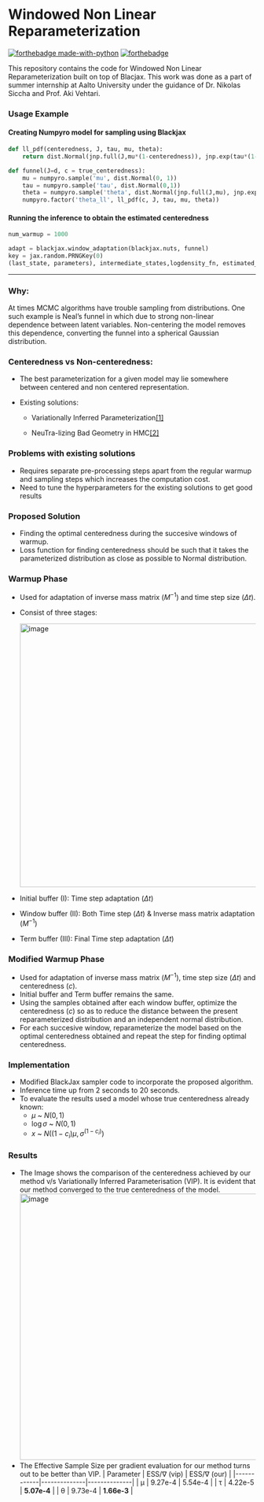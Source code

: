 # Windowed Non Linear Reparameterization
[![forthebadge made-with-python](http://ForTheBadge.com/images/badges/made-with-python.svg)](https://www.python.org/)
[![forthebadge](https://forthebadge.com/images/badges/built-with-love.svg)](https://forthebadge.com)


This repository contains the code for Windowed Non Linear Reparameterization built on top of Blacjax. This work was done as a part of summer internship at Aalto University under the guidance of Dr. Nikolas Siccha and Prof. Aki Vehtari.

### Usage Example

#### Creating Numpyro model for sampling using Blackjax
```python
def ll_pdf(centeredness, J, tau, mu, theta):
    return dist.Normal(jnp.full(J,mu*(1-centeredness)), jnp.exp(tau*(1-centeredness))).log_prob(theta) - dist.Normal(jnp.full(J,mu), jnp.exp(tau)).log_prob(theta)

def funnel(J=d, c = true_centeredness):
    mu = numpyro.sample('mu', dist.Normal(0, 1))
    tau = numpyro.sample('tau', dist.Normal(0,1))
    theta = numpyro.sample('theta', dist.Normal(jnp.full(J,mu), jnp.exp(tau)))
    numpyro.factor('theta_ll', ll_pdf(c, J, tau, mu, theta))
```

#### Running the inference to obtain the estimated centeredness

```python
num_warmup = 1000

adapt = blackjax.window_adaptation(blackjax.nuts, funnel)
key = jax.random.PRNGKey(0)
(last_state, parameters), intermediate_states,logdensity_fn, estimated_centeredness, num_warmup_steps, num_evals  = adapt.run(key, num_warmup)

```

----------------------------------------------------

### Why:

At times MCMC algorithms have trouble sampling from distributions. One such example is Neal’s funnel in which due to strong non-linear dependence between latent variables. Non-centering the model removes this dependence, converting the funnel into a spherical Gaussian distribution.

### Centeredness vs Non-centeredness:
- The best parameterization for a given model may lie somewhere between centered and non centered representation.
- Existing solutions:
  
  - Variationally Inferred Parameterization[[1]](https://arxiv.org/pdf/1906.03028.pdf)
  
  - NeuTra-lizing Bad Geometry in HMC[[2]](https://arxiv.org/pdf/1903.03704.pdf)
  
### Problems with existing solutions
- Requires separate pre-processing steps apart from the regular warmup and sampling steps which increases the computation cost.
- Need to tune the hyperparameters for the existing solutions to get good results

### Proposed Solution
- Finding the optimal centeredness during the succesive windows of warmup.
- Loss function for finding centeredness should be such that it takes the parameterized distribution as close as possible to Normal distribution.

### Warmup Phase
- Used for adaptation of inverse mass matrix ($M^{-1}$) and time step size ($\Delta t$).
- Consist of three stages:

  <img width="536" alt="image" src="https://github.com/Madhav-Kanda/Non-Linear-Reparameterisation/assets/76394914/a18877c5-c1fe-45f7-b4da-283c9550594b">

 - Initial buffer (I): Time step adaptation ($\Delta t$)
 - Window buffer (II): Both Time step ($\Delta t$) & Inverse mass matrix adaptation ($M^{-1}$)
 - Term buffer (III): Final Time step adaptation ($\Delta t$)

### Modified Warmup Phase
- Used for adaptation of inverse mass matrix ($M^{-1}$), time step size ($\Delta t$) and centeredness ($c$).
- Initial buffer and Term buffer remains the same.
- Using the samples obtained after each window buffer, optimize the centeredness ($c$) so as to reduce the distance between the present reparameterized distribution and an independent normal distribution.
- For each succesive window, reparameterize the model based on the optimal centeredness obtained and repeat the step for finding optimal centeredness.

### Implementation

- Modified BlackJax sampler code to incorporate the proposed algorithm.
- Inference time up from 2 seconds to 20 seconds.
- To evaluate the results used a model whose true centeredness already known:
    - $\mu$ ~ $N(0,1)$
    - $\log \sigma$ ~ $N(0,1)$
    - $x$ ~ $N((1-c_{i}) \mu, \sigma^{(1-c_{i})})$
 
### Results
- The Image shows the comparison of the centeredness achieved by our method v/s Variationally Inferred Parameterisation (VIP). It is evident that our method converged to the true centeredness of the model.
  <img width="541" alt="image" src="https://github.com/Madhav-Kanda/Non-Linear-Reparameterisation/assets/76394914/04b12af6-4255-47ae-84e9-d30c589ea19e">
- The Effective Sample Size per gradient evaluation for our method turns out to be better than VIP.
  | Parameter  | ESS/∇ (vip)  | ESS/∇ (our)  |
  |------------|--------------|--------------|
  | μ          | 9.27e-4      | 5.54e-4      |
  | τ          | 4.22e-5      | **5.07e-4**  |
  | θ          | 9.73e-4      | **1.66e-3**  |


